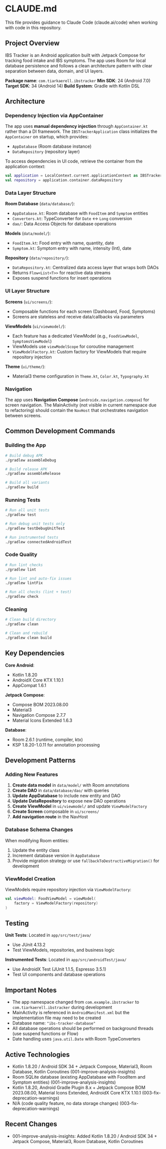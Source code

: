 # CLAUDE.md

This file provides guidance to Claude Code (claude.ai/code) when working with code in this repository.

## Project Overview

IBS Tracker is an Android application built with Jetpack Compose for tracking food intake and IBS symptoms. The app uses Room for local database persistence and follows a clean architecture pattern with clear separation between data, domain, and UI layers.

**Package name**: `com.tiarkaerell.ibstracker`
**Min SDK**: 24 (Android 7.0)
**Target SDK**: 34 (Android 14)
**Build System**: Gradle with Kotlin DSL

## Architecture

### Dependency Injection via AppContainer

The app uses **manual dependency injection** through `AppContainer.kt` rather than a DI framework. The `IBSTrackerApplication` class initializes the `AppContainer` on startup, which provides:
- `AppDatabase` (Room database instance)
- `DataRepository` (repository layer)

To access dependencies in UI code, retrieve the container from the application context:
```kotlin
val application = LocalContext.current.applicationContext as IBSTrackerApplication
val repository = application.container.dataRepository
```

### Data Layer Structure

**Room Database** (`data/database/`):
- `AppDatabase.kt`: Room database with `FoodItem` and `Symptom` entities
- `Converters.kt`: TypeConverter for `Date` ↔ `Long` conversion
- `dao/`: Data Access Objects for database operations

**Models** (`data/model/`):
- `FoodItem.kt`: Food entry with name, quantity, date
- `Symptom.kt`: Symptom entry with name, intensity (Int), date

**Repository** (`data/repository/`):
- `DataRepository.kt`: Centralized data access layer that wraps both DAOs
- Returns `Flow<List<T>>` for reactive data streams
- Exposes suspend functions for insert operations

### UI Layer Structure

**Screens** (`ui/screens/`):
- Composable functions for each screen (Dashboard, Food, Symptoms)
- Screens are stateless and receive data/callbacks via parameters

**ViewModels** (`ui/viewmodel/`):
- Each feature has a dedicated ViewModel (e.g., `FoodViewModel`, `SymptomsViewModel`)
- ViewModels use `viewModelScope` for coroutine management
- `ViewModelFactory.kt`: Custom factory for ViewModels that require repository injection

**Theme** (`ui/theme/`):
- Material3 theme configuration in `Theme.kt`, `Color.kt`, `Typography.kt`

### Navigation

The app uses **Navigation Compose** (`androidx.navigation.compose`) for screen navigation. The MainActivity (not visible in current namespace due to refactoring) should contain the `NavHost` that orchestrates navigation between screens.

## Common Development Commands

### Building the App
```bash
# Build debug APK
./gradlew assembleDebug

# Build release APK
./gradlew assembleRelease

# Build all variants
./gradlew build
```

### Running Tests
```bash
# Run all unit tests
./gradlew test

# Run debug unit tests only
./gradlew testDebugUnitTest

# Run instrumented tests
./gradlew connectedAndroidTest
```

### Code Quality
```bash
# Run lint checks
./gradlew lint

# Run lint and auto-fix issues
./gradlew lintFix

# Run all checks (lint + test)
./gradlew check
```

### Cleaning
```bash
# Clean build directory
./gradlew clean

# Clean and rebuild
./gradlew clean build
```

## Key Dependencies

**Core Android**:
- Kotlin 1.8.20
- AndroidX Core KTX 1.10.1
- AppCompat 1.6.1

**Jetpack Compose**:
- Compose BOM 2023.08.00
- Material3
- Navigation Compose 2.7.7
- Material Icons Extended 1.6.3

**Database**:
- Room 2.6.1 (runtime, compiler, ktx)
- KSP 1.8.20-1.0.11 for annotation processing

## Development Patterns

### Adding New Features

1. **Create data model** in `data/model/` with Room annotations
2. **Create DAO** in `data/database/dao/` with queries
3. **Update AppDatabase** to include new entity and DAO
4. **Update DataRepository** to expose new DAO operations
5. **Create ViewModel** in `ui/viewmodel/` and update `ViewModelFactory`
6. **Create Screen** composable in `ui/screens/`
7. **Add navigation route** in the NavHost

### Database Schema Changes

When modifying Room entities:
1. Update the entity class
2. Increment database version in `AppDatabase`
3. Provide migration strategy or use `fallbackToDestructiveMigration()` for development

### ViewModel Creation

ViewModels require repository injection via `ViewModelFactory`:
```kotlin
val viewModel: FoodViewModel = viewModel(
    factory = ViewModelFactory(repository)
)
```

## Testing

**Unit Tests**: Located in `app/src/test/java/`
- Use JUnit 4.13.2
- Test ViewModels, repositories, and business logic

**Instrumented Tests**: Located in `app/src/androidTest/java/`
- Use AndroidX Test (JUnit 1.1.5, Espresso 3.5.1)
- Test UI components and database operations

## Important Notes

- The app namespace changed from `com.example.ibstracker` to `com.tiarkaerell.ibstracker` during development
- MainActivity is referenced in `AndroidManifest.xml` but the implementation file may need to be created
- Database name: `"ibs-tracker-database"`
- All database operations should be performed on background threads (use suspend functions or Flow)
- Date handling uses `java.util.Date` with Room TypeConverters

## Active Technologies
- Kotlin 1.8.20 / Android SDK 34 + Jetpack Compose, Material3, Room Database, Kotlin Coroutines (001-improve-analysis-insights)
- Room SQLite database (existing AppDatabase with FoodItem and Symptom entities) (001-improve-analysis-insights)
- Kotlin 1.8.20, Android Gradle Plugin 8.x + Jetpack Compose BOM 2023.08.00, Material Icons Extended, AndroidX Core KTX 1.10.1 (003-fix-deprecation-warnings)
- N/A (code quality feature, no data storage changes) (003-fix-deprecation-warnings)

## Recent Changes
- 001-improve-analysis-insights: Added Kotlin 1.8.20 / Android SDK 34 + Jetpack Compose, Material3, Room Database, Kotlin Coroutines
